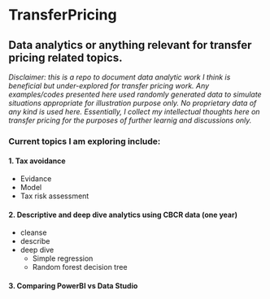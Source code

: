 # TransferPricing
## Data analytics or anything relevant for transfer pricing related topics.

_Disclaimer: this is a repo to document data analytic work I think is beneficial but under-explored for transfer pricing work. Any examples/codes presented here used randomly generated data to simulate situations appropriate for illustration purpose only. No proprietary data of any kind is used here. Essentially, I collect my intellectual thoughts here on transfer pricing for the purposes of further learnig and discussions only._

### Current topics I am exploring include:

#### 1. Tax avoidance
* Evidance 
* Model
* Tax risk assessment

#### 2. Descriptive and deep dive analytics using CBCR data (one year) 
* cleanse
* describe
* deep dive
    - Simple regression
    - Random forest decision tree

#### 3. Comparing PowerBI vs Data Studio 
